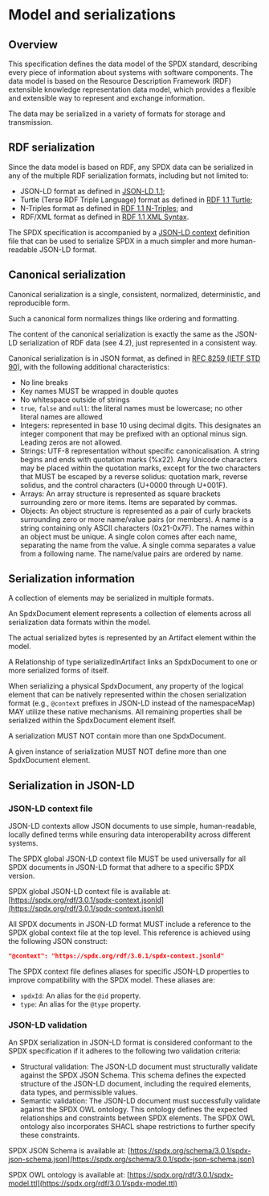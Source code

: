 # Model and serializations

## Overview <a name="4.1"></a>

This specification defines the data model of the SPDX standard, describing
every piece of information about systems with software components. The data
model is based on the Resource Description Framework (RDF) extensible
knowledge representation data model, which provides a flexible and extensible
way to represent and exchange information.

The data may be serialized in a variety of formats for storage and
transmission.

## RDF serialization <a name="4.2"></a>

Since the data model is based on RDF, any SPDX data can be serialized in any of
the multiple RDF serialization formats, including but not limited to:

- JSON-LD format as defined in
  [JSON-LD 1.1](https://www.w3.org/TR/json-ld11/);
- Turtle (Terse RDF Triple Language) format as defined in
  [RDF 1.1 Turtle](https://www.w3.org/TR/turtle/);
- N-Triples format as defined in
  [RDF 1.1 N-Triples](https://www.w3.org/TR/n-triples/); and
- RDF/XML format as defined in
  [RDF 1.1 XML Syntax](https://www.w3.org/TR/rdf-syntax-grammar/).

The SPDX specification is accompanied by a
[JSON-LD context](https://www.w3.org/TR/json-ld11/#the-context) definition file
that can be used to serialize SPDX in a much simpler and more human-readable
JSON-LD format.

## Canonical serialization <a name="4.3"></a>

Canonical serialization is a single, consistent, normalized, deterministic, and
reproducible form.

Such a canonical form normalizes things like ordering and formatting.

The content of the canonical serialization is exactly the same as the JSON-LD
serialization of RDF data (see 4.2), just represented in a consistent way.

Canonical serialization is in JSON format, as defined in
[RFC 8259 (IETF STD 90)](https://www.rfc-editor.org/info/rfc8259),
with the following additional characteristics:

- No line breaks
- Key names MUST be wrapped in double quotes
- No whitespace outside of strings
- `true`, `false` and `null`: the literal names must be lowercase; no other
  literal names are allowed
- Integers: represented in base 10 using decimal digits. This designates an
  integer component that may be prefixed with an optional minus sign.
  Leading zeros are not allowed.
- Strings: UTF-8 representation without specific canonicalisation. A string
  begins and ends with quotation marks (%x22). Any Unicode characters may be
  placed within the quotation marks, except for the two characters that MUST be
  escaped by a reverse solidus: quotation mark, reverse solidus, and the
  control characters (U+0000 through U+001F).
- Arrays: An array structure is represented as square brackets surrounding zero
  or more items. Items are separated by commas.
- Objects: An object structure is represented as a pair of curly brackets
  surrounding zero or more name/value pairs (or members). A name is a string
  containing only ASCII characters (0x21-0x7F). The names within an object must
  be unique. A single colon comes after each name, separating the name from the
  value. A single comma separates a value from a following name. The name/value
  pairs are ordered by name.

## Serialization information <a name="4.4"></a>

A collection of elements may be serialized in multiple formats.

An SpdxDocument element represents a collection of
elements across all serialization data formats within the model.

The actual serialized bytes is represented by an Artifact element within the
model.

A Relationship of type serializedInArtifact links an SpdxDocument to one or
more serialized forms of itself.

When serializing a physical SpdxDocument, any property of the logical element
that can be natively represented within the chosen serialization format
(e.g., `@context` prefixes in JSON-LD instead of the namespaceMap) MAY utilize
these native mechanisms. All remaining properties shall be serialized within
the SpdxDocument element itself.

A serialization MUST NOT contain more than one SpdxDocument.

A given instance of serialization MUST NOT define more than one SpdxDocument
element.

## Serialization in JSON-LD

### JSON-LD context file

JSON-LD contexts allow JSON documents to use simple, human-readable, locally
defined terms while ensuring data interoperability across different systems.

The SPDX global JSON-LD context file MUST be used universally for all SPDX
documents in JSON-LD format that adhere to a specific SPDX version.

SPDX global JSON-LD context file is available at:
[https://spdx.org/rdf/3.0.1/spdx-context.jsonld](https://spdx.org/rdf/3.0.1/spdx-context.jsonld)

All SPDX documents in JSON-LD format MUST include a reference to the SPDX
global context file at the top level.
This reference is achieved using the following JSON construct:

```json
"@context": "https://spdx.org/rdf/3.0.1/spdx-context.jsonld"
```

The SPDX context file defines aliases for specific JSON-LD properties to
improve compatibility with the SPDX model.  These aliases are:

- `spdxId`: An alias for the `@id` property.
- `type`: An alias for the `@type` property.

### JSON-LD validation

An SPDX serialization in JSON-LD format is considered conformant to the SPDX
specification if it adheres to the following two validation criteria:

- Structural validation: The JSON-LD document must structurally validate
  against the SPDX JSON Schema. This schema defines the expected structure of
  the JSON-LD document, including the required elements, data types, and
  permissible values.
- Semantic validation: The JSON-LD document must successfully validate against
  the SPDX OWL ontology. This ontology defines the expected relationships and
  constraints between SPDX elements. The SPDX OWL ontology also incorporates
  SHACL shape restrictions to further specify these constraints.

SPDX JSON Schema is available at:
[https://spdx.org/schema/3.0.1/spdx-json-schema.json](https://spdx.org/schema/3.0.1/spdx-json-schema.json)

SPDX OWL ontology is available at:
[https://spdx.org/rdf/3.0.1/spdx-model.ttl](https://spdx.org/rdf/3.0.1/spdx-model.ttl)
